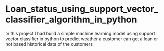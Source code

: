 # Loan_status_using_support_vector_classifier_algorithm_in_python
In this project I had build a simple machine learning model using support vector classifier in python to predict weather a customer can get a loan or not based historical data of the customers
